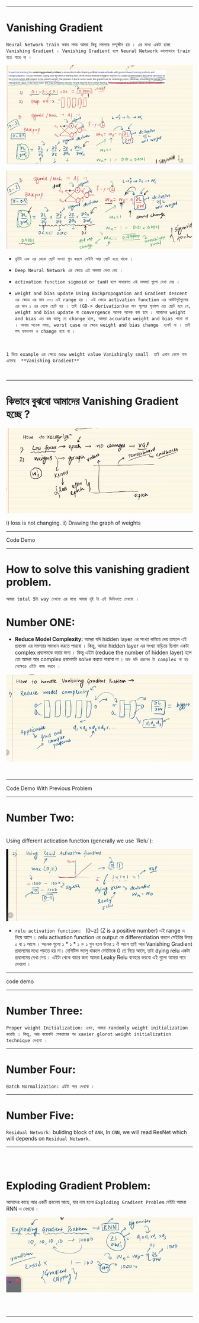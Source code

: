 
---

# Vanishing Gradient 

`Neural Network train করার সময় আমরা কিছু সমস্যার সম্মুক্ষীন হয় । এর মধ্যে একটা হচ্ছে Vanishing Gradient । Vanishing Gradient হলে Neural Network ভালোভাবে train হতে পারে না । `

![Alt text](image-126.png)

![Alt text](image-127.png)

- `দুইটা এক এর থেকে ছোট সংখ্যা গুন করলে সেইটা আর ছোট হতে থাকে । `

- `Deep Neural Network এর ক্ষেত্রে এই সমস্যা দেখা দেয় । `

- `activation function sigmoid or tanH হলে সাধারণত এই সমস্যা গুলো দেখা দেয় ।`

- `weight and bias update Using Backpropogation and Gradient descent এর ক্ষেত্রে এর মান ০~১ এই range হয় । এই ক্ষেত্রে activation function এর আউটপুটগুলোর এর মান ১ এর থেকে ছোট হয় । তাই (GD-> derivation)এর মান গুলোর গুনফল এত ছোট হবে যে, weight and bias update বা convergence অনেক অনেক কম হবে । আমাদের weight and bias এত কম ভ্যালু তে change হলে, আমরা accurate weight and bias পাবো না । আবার অনেক সময়, worst case এর ক্ষেত্রে weight and bias change  হবেই না । তাই লস ফানংশন ও change হবে না ।`
<br>

`1 দিয়ে example এর ক্ষেত্রে new weight value Vanishingly small  তাই এখান থেকে নাম এসেছে  **Vanishing Gradient** `

<br>

---

# কিভাবে বুঝবো আমাদের Vanishing Gradient হচ্ছে ?

![Alt text](image-128.png)

i) loss is not changing.
ii) Drawing the graph of weights

---

Code Demo

---

# How to solve this vanishing gradient problem.

`আমরা total 5টা way দেখবো এর মধ্যে আমরা দুই টা এই ভিডিওতে দেখবো । `

# Number ONE:

- **Reduce Model Complexity:** আমরা যদি  hidden layer এর সংখ্যা কমিয়ে দেয় তাহলে এই প্রবলেম এর সমস্যার সমাধান করতে পারবো । কিন্তু, আমরা hidden layer এর সংখ্যা বাড়িয়ে ছিলাম একটা complex প্রবলেমকে করার জন্য । কিন্তু এইটা (reduce the number of hidden layer) হলে তো আমরা আর complex প্রবলেমটা  solve করতে পারবো না । `আর যদি প্রবলেম টা complex না হয় সেক্ষেত্রে এইটা কাজ করবে । `


![Alt text](image-129.png)

<br>

---

Code Demo With Previous Problem

---

# Number Two:

<br>
Using different actication function (generally we use `Relu`):
<br>

![Alt text](image-130.png)

- `relu activation function: ` (0~z) (Z is a positive number) এই range এ নিয়ে আসে । relu activation function এর  output কে  differentiation করলে সেইটার উত্তর ০ বা ১ আসে । অনেক গুলো ১ * ১ * ১ = ১ গুন হলে উওর ১ ঐ আসে  তাই আর Vanishing Gradient প্রবলেমের মধ্যে পড়তে হয় না। নেগিটিভ ভ্যালু থাকলে সেইটাকে 0 তে নিয়ে আসে, তাই dying relu একটা প্রবলেমের দেখা দেয় । এইটা থেকে বাচার জন্য আমরা Leaky Relu ব্যবহার করবো এই গুলো আমরা পরে দেখবো । 


---

code demo

---


# Number Three: 

`Proper weight Initialization: এখন, আমরা randomly weight initialization করেছি । কিন্তু, আর কয়েকটা লেকচারের পর xavier glorot weight initialization technique দেখবো । `

---

# Number Four:

`Batch Normalization: এইটা পরে দেখবো । `

---

# Number Five:

`Residual Network:` buliding block of `ANN`, In `CNN`, we will read ResNet which will depends on `Residual Network`.


---

<br> <br> 

# Exploding Gradient Problem:

আমাদের কাছে আর একটি প্রবলেম আছে, যার নাম হলো `Exploding Gradient Problem` যেইটা আমরা RNN এ দেখবো ।  

![Alt text](image-131.png)

<br>
<br>

---

